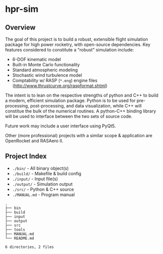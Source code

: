 # hpr-sim

## Overview

The goal of this project is to build a robust, extensible flight simulation package for high power rocketry, with open-source dependencies. Key features considered to constitute a "robust" simulation include:

 - 6-DOF kinematic model
 - Built-in Monte Carlo functionality
 - Standard atmospheric modeling
 - Stochastic wind turbulence model
 - Comptability w/ RASP (`*.eng`) engine files (http://www.thrustcurve.org/raspformat.shtml)

The intent is to lean on the respective strengths of python and C++ to build a modern, efficient simulation package. Python is to be used for pre-processing, post-processing, and data visualization, while C++ will constitue the bulk of the numerical routines. A python-C++ binding library will be used to interface between the two sets of source code. 

Future work may include a user interface using PyQt5.

Other (more professional) projects with a similar scope & application are OpenRocket and RASAero II. 

## Project Index

- `./bin/` - All binary object(s)
- `./build/` - Makefile & build config
- `./input/` - Input file(s)
- `./output/` - Simulation output
- `./src/` - Python & C++ source
- `./MANUAL.md` - Program manual

```
.
├── bin
├── build
├── input
├── output
├── src
├── tools
├── MANUAL.md
└── README.md

6 directories, 2 files
```
